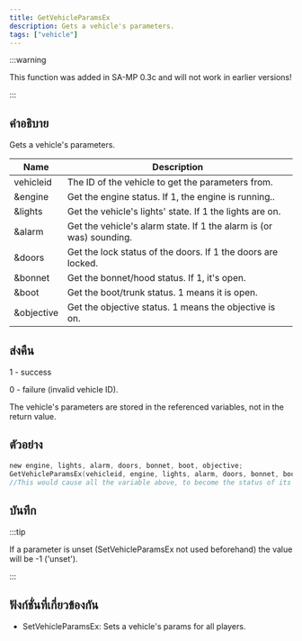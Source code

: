 ```yaml
---
title: GetVehicleParamsEx
description: Gets a vehicle's parameters.
tags: ["vehicle"]
---
```


:::warning

This function was added in SA-MP 0.3c and will not work in earlier versions!

:::

## คำอธิบาย

Gets a vehicle's parameters.

| Name       | Description                                                         |
| ---------- | ------------------------------------------------------------------- |
| vehicleid  | The ID of the vehicle to get the parameters from.                   |
| &engine    | Get the engine status. If 1, the engine is running..                |
| &lights    | Get the vehicle's lights' state. If 1 the lights are on.            |
| &alarm     | Get the vehicle's alarm state. If 1 the alarm is (or was) sounding. |
| &doors     | Get the lock status of the doors. If 1 the doors are locked.        |
| &bonnet    | Get the bonnet/hood status. If 1, it's open.                        |
| &boot      | Get the boot/trunk status. 1 means it is open.                      |
| &objective | Get the objective status. 1 means the objective is on.              |

## ส่งคืน

1 - success

0 - failure (invalid vehicle ID).

The vehicle's parameters are stored in the referenced variables, not in the return value.

## ตัวอย่าง

```c
new engine, lights, alarm, doors, bonnet, boot, objective;
GetVehicleParamsEx(vehicleid, engine, lights, alarm, doors, bonnet, boot, objective);
//This would cause all the variable above, to become the status of its subject.
```

## บันทึก

:::tip

If a parameter is unset (SetVehicleParamsEx not used beforehand) the value will be -1 ('unset').

:::

## ฟังก์ชั่นที่เกี่ยวข้องกัน

- SetVehicleParamsEx: Sets a vehicle's params for all players.
